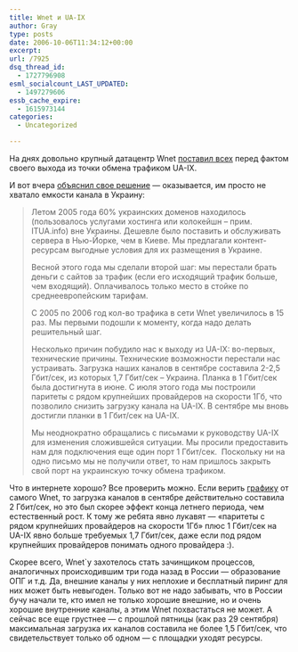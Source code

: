```yaml
---
title: Wnet и UA-IX
author: Gray
type: posts
date: 2006-10-06T11:34:12+00:00
excerpt:
url: /7925
dsq_thread_id:
  - 1727796908
esml_socialcount_LAST_UPDATED:
  - 1497279606
essb_cache_expire:
  - 1615973144
categories:
  - Uncategorized

---
```








На днях довольно крупный датацентр Wnet <a href="http://iu.org.ua/news/info_socium/2006/10/6736.html" target="_blank">поставил всех</a> перед фактом своего выхода из точки обмена трафиком UA-IX. 

И вот вчера <a href="http://itua.info/news/interview/6535.html" target="_blank">объяснил свое решение</a> &#8212; оказывается, им просто не хватало емкости канала в Украину:

> Летом 2005 года 60% украинских доменов находилось (пользовалось услугами хостинга или колокейшн – прим. ITUA.info) вне Украины. Дешевле было поставить и обслуживать сервера в Нью-Йорке, чем в Киеве. Мы предлагали контент-ресурсам выгодные условия для их размещения в Украине.
> 
> Весной этого года мы сделали второй шаг: мы перестали брать деньги с сайтов за трафик (если его исходящий трафик больше, чем входящий). Оплачивалось только место в стойке по среднеевропейским тарифам. 
> 
> С 2005 по 2006 год кол-во трафика в сети Wnet увеличилось в 15 раз. Мы первыми подошли к моменту, когда надо делать решительный шаг. 
> 
> Несколько причин побудило нас к выходу из UA-IX: во-первых, технические причины. Технические возможности перестали нас устраивать. Загрузка наших каналов в сентябре составила 2-2,5 Гбит/сек, из которых 1,7 Гбит/сек – Украина. Планка в 1 Гбит/сек была достигнута в июне. С июля этого года мы построили паритеты с рядом крупнейших провайдеров на скорости 1Гб, что позволило снизить загрузку канала на UA-IX. В сентябре мы вновь достигли планки в 1 Гбит/сек на UA-IX. 
> 
> Мы неоднократно обращались с письмами к руководству UA-IX для изменения сложившейся ситуации. Мы просили предоставить нам для подключения еще один порт 1 Гбит/сек.&nbsp; Поскольку ни на одно письмо мы не получили ответ, то нам пришлось закрыть свой порт на украинскую точку обмена трафиком.

Что в интернете хорошо? Все проверить можно. Если верить <a href="http://support.wnet.ua/channels/summary.shtml" target="_blank">графику</a> от самого Wnet, то загрузка каналов в сентябре действительно составила 2 Гбит/сек, но это был скорее эффект конца летнего периода, чем естественный рост. К тому же ребята явно лукавят &#8212; &#171;паритеты с рядом крупнейших провайдеров на скорости 1Гб&#187; плюс 1 Гбит/сек на UA-IX явно больше требуемых 1,7 Гбит/сек, даже если под рядом крупнейших провайдеров понимать одного провайдера :). 

Скорее всего, Wnet\`у захотелось стать зачинщиком процессов, аналогичных происходившим три года назад в России &#8212; образование ОПГ и т.д. Да, внешние каналы у них неплохие и бесплатный пиринг для них может быть невыгоден. Только вот не надо забывать, что в России бучу начали те, кто имел не только хорошие внешние, но и очень хорошие внутренние каналы, а этим Wnet похвастаться не может. А сейчас все еще грустнее &#8212; с прошлой пятницы (как раз 29 сентября) максимальная загрузка их каналов составила не более 1,5 Гбит/сек, что свидетельствует только об одном &#8212; с площадки уходят ресурсы.